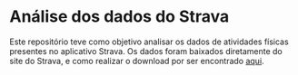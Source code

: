 # Análise dos dados do Strava

Este repositório teve como objetivo analisar os dados de atividades físicas presentes no aplicativo Strava. 
Os dados foram baixados diretamente do site do Strava, e como realizar o download por ser encontrado [aqui](https://support.strava.com/hc/pt/articles/216918437-Exportar-os-seus-dados-e-exporta%C3%A7%C3%A3o-em-massa).

